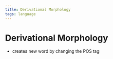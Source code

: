 ```yaml
---
title: Derivational Morphology
tags: language
---
```


# Derivational Morphology
- creates new word by changing the POS tag








































